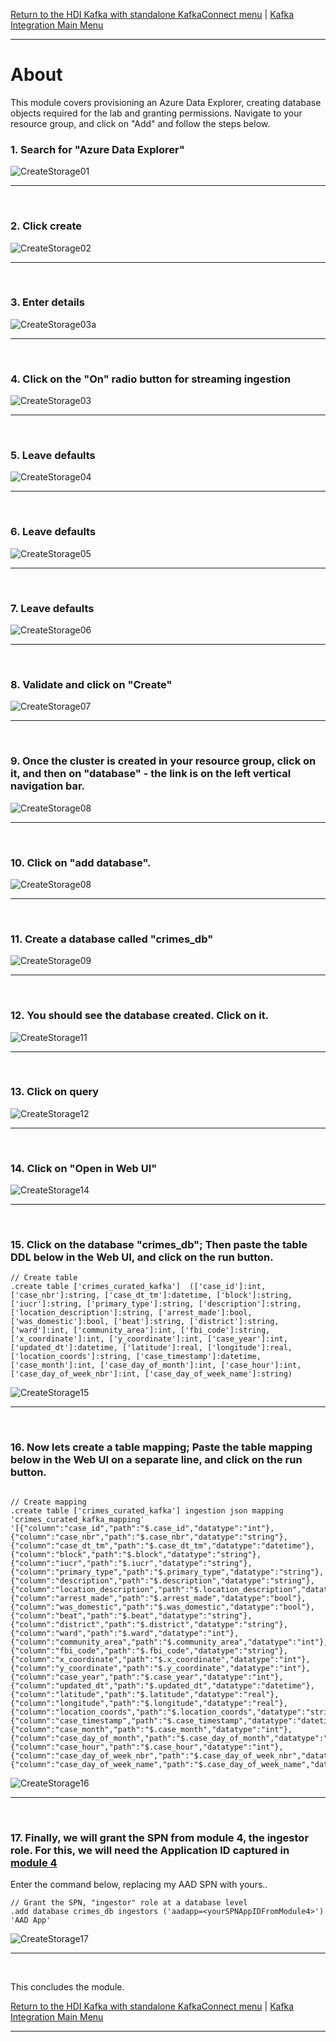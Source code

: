 
[Return to the HDI Kafka with standalone KafkaConnect menu](README.md) | [Kafka Integration Main Menu](../../README.md) <hr>

# About

This module covers provisioning an Azure Data Explorer, creating database objects required for the lab and granting permissions.  Navigate to your resource group, and click on "Add" and follow the steps below.<br>

### 1. Search for "Azure Data Explorer"
![CreateStorage01](images/05-adx-01.png)
<br>
<hr>
<br>

### 2. Click create
![CreateStorage02](images/05-adx-02.png)
<br>
<hr>
<br>

### 3. Enter details
![CreateStorage03a](images/05-adx-03a.png)
<br>
<hr>
<br>

### 4. Click on the "On" radio button for streaming ingestion
![CreateStorage03](images/05-adx-03.png)
<br>
<hr>
<br>

### 5. Leave defaults
![CreateStorage04](images/05-adx-04.png)
<br>
<hr>
<br>

### 6. Leave defaults
![CreateStorage05](images/05-adx-05.png)
<br>
<hr>
<br>

### 7. Leave defaults
![CreateStorage06](images/05-adx-06.png)
<br>
<hr>
<br>

### 8. Validate and click on "Create"
![CreateStorage07](images/05-adx-07.png)
<br>
<hr>
<br>

### 9. Once the cluster is created in your resource group, click on it, and then on "database" - the link is on the left vertical navigation bar.  
![CreateStorage08](images/05-adx-10.png)
<br>
<hr>
<br>

### 10. Click on "add database".
![CreateStorage08](images/05-adx-08.png)
<br>
<hr>
<br>

### 11. Create a database called "crimes_db"
![CreateStorage09](images/05-adx-09.png)
<br>
<hr>
<br>


### 12. You should see the database created.  Click on it.
![CreateStorage11](images/05-adx-11.png)
<br>
<hr>
<br>


### 13. Click on query
![CreateStorage12](images/05-adx-12.png)
<br>
<hr>
<br>


### 14. Click on "Open in Web UI"
![CreateStorage14](images/05-adx-14.png)
<br>
<hr>
<br>


### 15. Click on the database "crimes_db"; Then paste the table DDL below in the Web UI, and click on the run button.

```
// Create table
.create table ['crimes_curated_kafka']  (['case_id']:int, ['case_nbr']:string, ['case_dt_tm']:datetime, ['block']:string, ['iucr']:string, ['primary_type']:string, ['description']:string, ['location_description']:string, ['arrest_made']:bool, ['was_domestic']:bool, ['beat']:string, ['district']:string, ['ward']:int, ['community_area']:int, ['fbi_code']:string, ['x_coordinate']:int, ['y_coordinate']:int, ['case_year']:int, ['updated_dt']:datetime, ['latitude']:real, ['longitude']:real, ['location_coords']:string, ['case_timestamp']:datetime, ['case_month']:int, ['case_day_of_month']:int, ['case_hour']:int, ['case_day_of_week_nbr']:int, ['case_day_of_week_name']:string)
```

![CreateStorage15](images/05-adx-15.png)
<br>
<hr>
<br>


### 16. Now lets create a table mapping; Paste the table mapping below in the Web UI on a separate line, and click on the run button.

```

// Create mapping
.create table ['crimes_curated_kafka'] ingestion json mapping 'crimes_curated_kafka_mapping' '[{"column":"case_id","path":"$.case_id","datatype":"int"}, {"column":"case_nbr","path":"$.case_nbr","datatype":"string"}, {"column":"case_dt_tm","path":"$.case_dt_tm","datatype":"datetime"}, {"column":"block","path":"$.block","datatype":"string"}, {"column":"iucr","path":"$.iucr","datatype":"string"}, {"column":"primary_type","path":"$.primary_type","datatype":"string"}, {"column":"description","path":"$.description","datatype":"string"}, {"column":"location_description","path":"$.location_description","datatype":"string"}, {"column":"arrest_made","path":"$.arrest_made","datatype":"bool"}, {"column":"was_domestic","path":"$.was_domestic","datatype":"bool"}, {"column":"beat","path":"$.beat","datatype":"string"}, {"column":"district","path":"$.district","datatype":"string"}, {"column":"ward","path":"$.ward","datatype":"int"}, {"column":"community_area","path":"$.community_area","datatype":"int"}, {"column":"fbi_code","path":"$.fbi_code","datatype":"string"}, {"column":"x_coordinate","path":"$.x_coordinate","datatype":"int"}, {"column":"y_coordinate","path":"$.y_coordinate","datatype":"int"}, {"column":"case_year","path":"$.case_year","datatype":"int"}, {"column":"updated_dt","path":"$.updated_dt","datatype":"datetime"}, {"column":"latitude","path":"$.latitude","datatype":"real"}, {"column":"longitude","path":"$.longitude","datatype":"real"}, {"column":"location_coords","path":"$.location_coords","datatype":"string"}, {"column":"case_timestamp","path":"$.case_timestamp","datatype":"datetime"}, {"column":"case_month","path":"$.case_month","datatype":"int"}, {"column":"case_day_of_month","path":"$.case_day_of_month","datatype":"int"}, {"column":"case_hour","path":"$.case_hour","datatype":"int"}, {"column":"case_day_of_week_nbr","path":"$.case_day_of_week_nbr","datatype":"int"}, {"column":"case_day_of_week_name","path":"$.case_day_of_week_name","datatype":"string"}]'
```

![CreateStorage16](images/05-adx-16.png)
<br>
<hr>
<br>


### 17. Finally, we will grant the SPN from module 4, the ingestor role.  For this, we will need the Application ID captured in [module 4](https://github.com/anagha-microsoft/adx-kafkaConnect-hol/blob/master/hdi-standalone-nonesp/Module-04.md#5-a-service-principal-namespn-gets-created--make-a-note-of-the-applicationclient-id-and-tenant-id-we-will-need-this-in-the-kafkaconnect-module)

Enter the command below, replacing my AAD SPN with yours..

```
// Grant the SPN, "ingestor" role at a database level
.add database crimes_db ingestors ('aadapp=<yourSPNAppIDFromModule4>') 'AAD App'

```

![CreateStorage17](images/05-adx-17.png)
<br>
<hr>
<br>


This concludes the module.<br>

[Return to the HDI Kafka with standalone KafkaConnect menu](README.md) | [Kafka Integration Main Menu](../../README.md) <hr>
